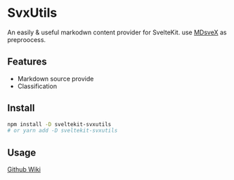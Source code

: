 # SvxUtils

An easily & useful markodwn content provider for SvelteKit. use [MDsveX](https://github.com/pngwn/MDsveX) as preproocess.

## Features

- Markdown source provide
- Classification

## Install

```bash
npm install -D sveltekit-svxutils
# or yarn add -D sveltekit-svxutils
```

## Usage

[Github Wiki](https://github.com/saweima12/sveltekit-svxutils/wiki/Usage)

